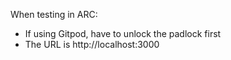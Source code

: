 When testing in ARC:
* If using Gitpod, have to unlock the padlock first
* The URL is http://localhost:3000